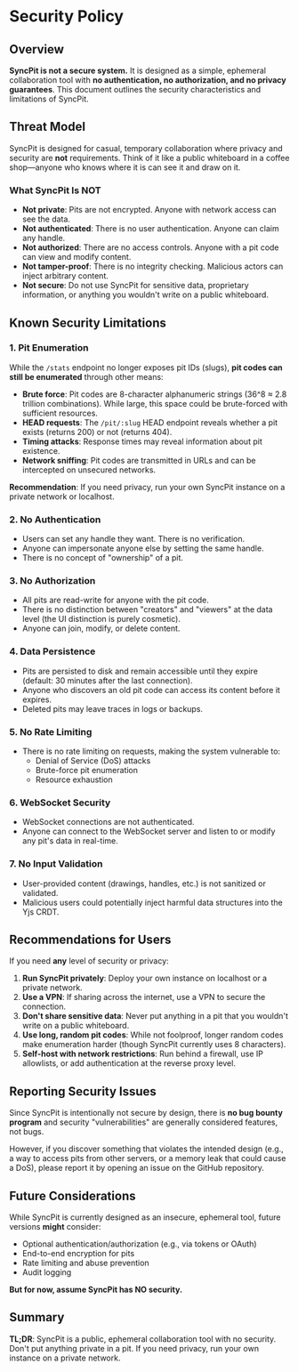 # Security Policy

## Overview

**SyncPit is not a secure system.** It is designed as a simple, ephemeral collaboration tool with **no authentication, no authorization, and no privacy guarantees**. This document outlines the security characteristics and limitations of SyncPit.

## Threat Model

SyncPit is designed for casual, temporary collaboration where privacy and security are **not** requirements. Think of it like a public whiteboard in a coffee shop—anyone who knows where it is can see it and draw on it.

### What SyncPit Is NOT

- **Not private**: Pits are not encrypted. Anyone with network access can see the data.
- **Not authenticated**: There is no user authentication. Anyone can claim any handle.
- **Not authorized**: There are no access controls. Anyone with a pit code can view and modify content.
- **Not tamper-proof**: There is no integrity checking. Malicious actors can inject arbitrary content.
- **Not secure**: Do not use SyncPit for sensitive data, proprietary information, or anything you wouldn't write on a public whiteboard.

## Known Security Limitations

### 1. Pit Enumeration

While the `/stats` endpoint no longer exposes pit IDs (slugs), **pit codes can still be enumerated** through other means:

- **Brute force**: Pit codes are 8-character alphanumeric strings (36^8 ≈ 2.8 trillion combinations). While large, this space could be brute-forced with sufficient resources.
- **HEAD requests**: The `/pit/:slug` HEAD endpoint reveals whether a pit exists (returns 200) or not (returns 404).
- **Timing attacks**: Response times may reveal information about pit existence.
- **Network sniffing**: Pit codes are transmitted in URLs and can be intercepted on unsecured networks.

**Recommendation**: If you need privacy, run your own SyncPit instance on a private network or localhost.

### 2. No Authentication

- Users can set any handle they want. There is no verification.
- Anyone can impersonate anyone else by setting the same handle.
- There is no concept of "ownership" of a pit.

### 3. No Authorization

- All pits are read-write for anyone with the pit code.
- There is no distinction between "creators" and "viewers" at the data level (the UI distinction is purely cosmetic).
- Anyone can join, modify, or delete content.

### 4. Data Persistence

- Pits are persisted to disk and remain accessible until they expire (default: 30 minutes after the last connection).
- Anyone who discovers an old pit code can access its content before it expires.
- Deleted pits may leave traces in logs or backups.

### 5. No Rate Limiting

- There is no rate limiting on requests, making the system vulnerable to:
  - Denial of Service (DoS) attacks
  - Brute-force pit enumeration
  - Resource exhaustion

### 6. WebSocket Security

- WebSocket connections are not authenticated.
- Anyone can connect to the WebSocket server and listen to or modify any pit's data in real-time.

### 7. No Input Validation

- User-provided content (drawings, handles, etc.) is not sanitized or validated.
- Malicious users could potentially inject harmful data structures into the Yjs CRDT.

## Recommendations for Users

If you need **any** level of security or privacy:

1. **Run SyncPit privately**: Deploy your own instance on localhost or a private network.
2. **Use a VPN**: If sharing across the internet, use a VPN to secure the connection.
3. **Don't share sensitive data**: Never put anything in a pit that you wouldn't write on a public whiteboard.
4. **Use long, random pit codes**: While not foolproof, longer random codes make enumeration harder (though SyncPit currently uses 8 characters).
5. **Self-host with network restrictions**: Run behind a firewall, use IP allowlists, or add authentication at the reverse proxy level.

## Reporting Security Issues

Since SyncPit is intentionally not secure by design, there is **no bug bounty program** and security "vulnerabilities" are generally considered features, not bugs.

However, if you discover something that violates the intended design (e.g., a way to access pits from other servers, or a memory leak that could cause a DoS), please report it by opening an issue on the GitHub repository.

## Future Considerations

While SyncPit is currently designed as an insecure, ephemeral tool, future versions **might** consider:

- Optional authentication/authorization (e.g., via tokens or OAuth)
- End-to-end encryption for pits
- Rate limiting and abuse prevention
- Audit logging

**But for now, assume SyncPit has NO security.**

## Summary

**TL;DR**: SyncPit is a public, ephemeral collaboration tool with no security. Don't put anything private in a pit. If you need privacy, run your own instance on a private network.
